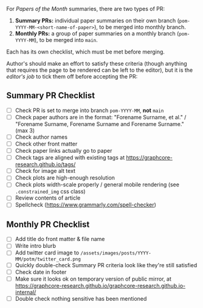 For _Papers of the Month_ summaries, there are two types of PR:

1. **Summary PRs:** individual paper summaries on their own branch (`pom-YYYY-MM-<short-name-of-paper>`), to be merged into monthly branch.
2. **Monthly PRs:** a group of paper summaries on a monthly branch (`pom-YYYY-MM`), to be merged into `main`.

Each has its own checklist, which must be met before merging.

Author's should make an effort to satisfy these criteria (though anything that requires the page to be rendered can be left to the editor), but it is the _editor's job_ to tick them off before accepting the PR:

## Summary PR Checklist

- [ ] Check PR is set to merge into branch `pom-YYYY-MM`, **not** `main`
- [ ] Check paper authors are in the format: "Forename Surname, et al." / "Forename Surname, Forename Surname and Forename Surname." (max 3)
- [ ] Check author names
- [ ] Check other front matter
- [ ] Check paper links actually go to paper
- [ ] Check tags are aligned with existing tags at https://graphcore-research.github.io/tags/
- [ ] Check for image alt text
- [ ] Check plots are high-enough resolution
- [ ] Check plots width-scale properly / general mobile rendering (see `.constrained_img` css class)
- [ ] Review contents of article
- [ ] Spellcheck (https://www.grammarly.com/spell-checker)

## Monthly PR Checklist

- [ ] Add title do front matter & file name
- [ ] Write intro blurb
- [ ] Add twitter card image to `/assets/images/posts/YYYY-MM/potm/twitter_card.png`
- [ ] Quickly double-check Summary PR criteria look like they're still satisfied
- [ ] Check date in footer
- [ ] Make sure it looks ok on temporary version of public mirror, at https://graphcore-research.github.io/graphcore-research.github.io-internal/
- [ ] Double check nothing sensitive has been mentioned
